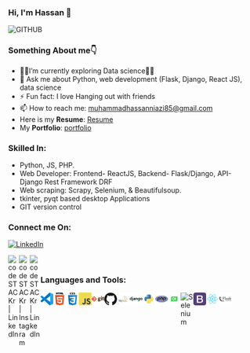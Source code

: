 ### Hi, I'm Hassan 👋

![GITHUB](https://user-images.githubusercontent.com/60311635/116221639-3bb32b80-a767-11eb-808f-ec6347e8501b.png)
### Something About me:point_down:

- :bowing_man:I’m currently exploring Data science:bowing_man:
- 💬 Ask me about Python, web development (Flask, Django, React JS), data science
- ⚡ Fun fact: I love Hanging out with friends
- 📫 How to reach me: muhammadhassanniazi85@gmail.com
- Here is my **Resume**: [Resume](https://drive.google.com/file/d/1Om_WVIF_NRQR8gNIiIGENYt5zoEXfJpx/view?usp=sharing)
- My **Portfolio**: [portfolio](https://mhassanportfolio.netlify.app/)

### Skilled In:

- Python, JS, PHP.
- Web Developer: Frontend- ReactJS, Backend- Flask/Django, API- Django Rest Framework DRF
- Web scraping: Scrapy, Selenium, & Beautifulsoup.
- tkinter, pyqt based desktop Applications
- GIT version control

### Connect me On:
[![LinkedIn](https://img.shields.io/badge/LinkedIn-%230077B5.svg?logo=linkedin&logoColor=white)]([linkedin])

[<img align="left" alt="codeSTACKr | LinkedIn" width="22px" src="https://cdn.jsdelivr.net/npm/simple-icons@v3/icons/linkedin.svg" />][linkedin]
[<img align="left" alt="codeSTACKr | Instagram" width="22px" src="https://cdn.jsdelivr.net/npm/simple-icons@v3/icons/instagram.svg" />][instagram]
[<img align="left" alt="codeSTACKr | LinkedIn" width="22px" src="https://cdn.jsdelivr.net/npm/simple-icons@v3/icons/facebook.svg" />][facebook]
<br/>
### Languages and Tools:
<img align="left" alt="Visual Studio Code" width="26px" src="https://raw.githubusercontent.com/github/explore/80688e429a7d4ef2fca1e82350fe8e3517d3494d/topics/visual-studio-code/visual-studio-code.png" />
<img align="left" alt="HTML5" width="26px" src="https://raw.githubusercontent.com/github/explore/80688e429a7d4ef2fca1e82350fe8e3517d3494d/topics/html/html.png" />
<img align="left" alt="CSS3" width="26px" src="https://raw.githubusercontent.com/github/explore/80688e429a7d4ef2fca1e82350fe8e3517d3494d/topics/css/css.png" />
<img align="left" alt="JavaScript" width="26px" src="https://raw.githubusercontent.com/github/explore/80688e429a7d4ef2fca1e82350fe8e3517d3494d/topics/javascript/javascript.png" />
<img align="left" alt="Git" width="26px" src="https://raw.githubusercontent.com/github/explore/80688e429a7d4ef2fca1e82350fe8e3517d3494d/topics/git/git.png" />
<img align="left" alt="GitHub" width="26px" src="https://raw.githubusercontent.com/github/explore/78df643247d429f6cc873026c0622819ad797942/topics/github/github.png" />
<img align="left" alt="MySQL" width="26px" src="https://raw.githubusercontent.com/github/explore/80688e429a7d4ef2fca1e82350fe8e3517d3494d/topics/mysql/mysql.png" />
<img align="left" alt="Django" width="26px" src="https://raw.githubusercontent.com/github/explore/80688e429a7d4ef2fca1e82350fe8e3517d3494d/topics/django/django.png" />
<img align="left" alt="Python" width="26px" src="https://raw.githubusercontent.com/github/explore/80688e429a7d4ef2fca1e82350fe8e3517d3494d/topics/python/python.png" />
<img align="left" alt="PHP" width="26px" src="https://raw.githubusercontent.com/github/explore/80688e429a7d4ef2fca1e82350fe8e3517d3494d/topics/php/php.png" />
<img align="left" alt="QT" width="26px" src="https://raw.githubusercontent.com/github/explore/80688e429a7d4ef2fca1e82350fe8e3517d3494d/topics/qt/qt.png" />
<img align="left" alt="Selenium" width="26px" src="https://camo.githubusercontent.com/bbd92eaef8705bfae20588a179ba0f7b25e6f18990cd332c4957b934a29f5d67/68747470733a2f2f75706c6f61642e77696b696d656469612e6f72672f77696b6970656469612f636f6d6d6f6e732f7468756d622f642f64352f53656c656e69756d5f4c6f676f2e706e672f38363170782d53656c656e69756d5f4c6f676f2e706e67" />
<img align="left" alt="QT" width="26px" src="https://raw.githubusercontent.com/github/explore/80688e429a7d4ef2fca1e82350fe8e3517d3494d/topics/bootstrap/bootstrap.png" />
<img align="left" alt="QT" width="26px" src="https://raw.githubusercontent.com/github/explore/80688e429a7d4ef2fca1e82350fe8e3517d3494d/topics/react/react.png" />
<img align="left" alt="QT" width="26px" src="https://raw.githubusercontent.com/github/explore/80688e429a7d4ef2fca1e82350fe8e3517d3494d/topics/flask/flask.png" />


[instagram]: https://www.instagram.com/hassan._.niaziii/
[facebook]: https://bit.ly/3dX3Nvo
[linkedin]: http://linkedin.com/in/muhammad-hassan-niazi


<!--
**Mhassanniazi/Mhassanniazi** is a ✨ _special_ ✨ repository because its `README.md` (this file) appears on your GitHub profile.

